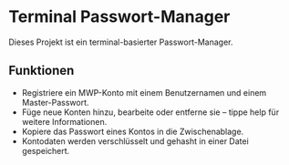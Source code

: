 # Terminal Passwort-Manager
Dieses Projekt ist ein terminal-basierter Passwort-Manager.

## Funktionen
- Registriere ein MWP-Konto mit einem Benutzernamen und einem Master-Passwort.
- Füge neue Konten hinzu, bearbeite oder entferne sie – tippe help für weitere Informationen.
- Kopiere das Passwort eines Kontos in die Zwischenablage.
- Kontodaten werden verschlüsselt und gehasht in einer Datei gespeichert.
